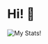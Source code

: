 # Hi! 👋
![My Stats!](https://github-readme-stats.vercel.app/api?username=everypizza1&show_icons=true&bg_color=DEG,3a00ff,0097ff&title_color=fff&text_color=fff&border_radius=8&show_owner=true) </br>

